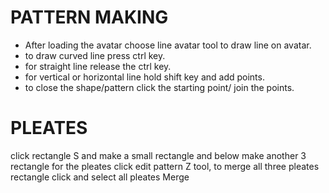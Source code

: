 # PATTERN MAKING
- After loading the avatar choose line avatar tool to draw line on avatar.
- to draw curved line press ctrl key. 
- for straight line release the ctrl key.
- for vertical or horizontal line hold shift key and add points.
- to close the shape/pattern click the starting point/ join the points.

# PLEATES
click rectangle S and make a small rectangle and below make another 3 rectangle for the pleates
click edit pattern Z tool, to merge all three pleates rectangle click and select all pleates
Merge